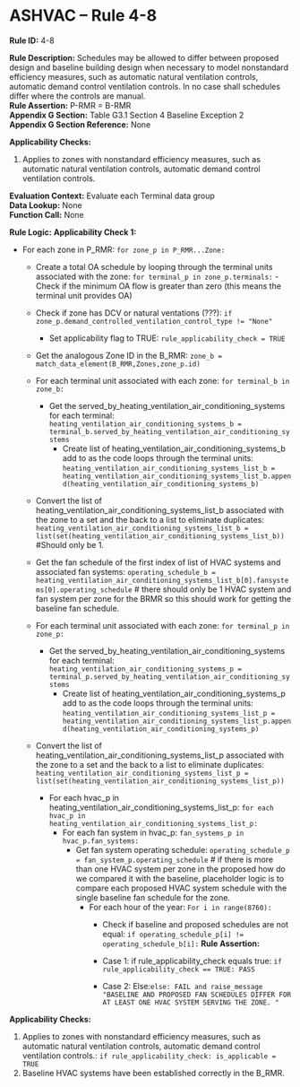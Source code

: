 # ASHVAC – Rule 4-8
**Rule ID:** 4-8
 
**Rule Description:** Schedules may be allowed to differ between proposed design and baseline building design when necessary to model nonstandard efficiency measures, such as automatic natural ventilation controls, automatic demand control ventilation controls. In no case shall schedules differ where the controls are manual.  
**Rule Assertion:** P-RMR = B-RMR                                             
**Appendix G Section:** Table G3.1 Section 4 Baseline Exception 2  
**Appendix G Section Reference:**  None

**Applicability Checks:** 

1. Applies to zones with nonstandard efficiency measures, such as automatic natural ventilation controls, automatic demand control ventilation controls.

**Evaluation Context:** Evaluate each Terminal data group  
**Data Lookup:** None  
**Function Call:** None

**Rule Logic:**
**Applicability Check 1:** 
- For each zone in P_RMR: `for zone_p in P_RMR...Zone:`
    - Create a total OA schedule by looping through the terminal units associated with the zone: `for terminal_p in zone_p.terminals:`
        -Check if the minimum OA flow is greater than zero (this means the terminal unit provides OA)
    
    
    - Check if zone has DCV or natural ventations (???): `if zone_p.demand_controlled_ventilation_control_type != "None"`
        - Set applicability flag to TRUE: `rule_applicability_check = TRUE`                
     
    - Get the analogous Zone ID in the B_RMR: `zone_b = match_data_element(B_RMR,Zones,zone_p.id)`
    - For each terminal unit associated with each zone: `for terminal_b in zone_b:`
        - Get the served_by_heating_ventilation_air_conditioning_systems for each terminal: `heating_ventilation_air_conditioning_systems_b = terminal_b.served_by_heating_ventilation_air_conditioning_systems`
            - Create list of heating_ventilation_air_conditioning_systems_b add to as the code loops through the terminal units: `heating_ventilation_air_conditioning_systems_list_b = heating_ventilation_air_conditioning_systems_list_b.append(heating_ventilation_air_conditioning_systems_b)`                    
    - Convert the list of heating_ventilation_air_conditioning_systems_list_b associated with the zone to a set and the back to a list to eliminate duplicates: `heating_ventilation_air_conditioning_systems_list_b = list(set(heating_ventilation_air_conditioning_systems_list_b))` #Should only be 1.   
    - Get the fan schedule of the first index of list of HVAC systems and associated fan systems: `operating_schedule_b = heating_ventilation_air_conditioning_systems_list_b[0].fansystems[0].operating_schedule` # there should only be 1 HVAC system and fan system per zone for the BRMR so this should work for getting the baseline fan schedule.

    - For each terminal unit associated with each zone: `for terminal_p in zone_p:`
        - Get the served_by_heating_ventilation_air_conditioning_systems for each terminal: `heating_ventilation_air_conditioning_systems_p = terminal_p.served_by_heating_ventilation_air_conditioning_systems`
            - Create list of heating_ventilation_air_conditioning_systems_p add to as the code loops through the terminal units: `heating_ventilation_air_conditioning_systems_list_p = heating_ventilation_air_conditioning_systems_list_p.append(heating_ventilation_air_conditioning_systems_p)`                    
    - Convert the list of heating_ventilation_air_conditioning_systems_list_p associated with the zone to a set and the back to a list to eliminate duplicates: `heating_ventilation_air_conditioning_systems_list_p = list(set(heating_ventilation_air_conditioning_systems_list_p))`   
        - For each hvac_p in heating_ventilation_air_conditioning_systems_list_p: `for each hvac_p in heating_ventilation_air_conditioning_systems_list_p:`                         
            - For each fan system in hvac_p: `fan_systems_p in hvac_p.fan_systems:`
                - Get fan system operating schedule: `operating_schedule_p = fan_system_p.operating_schedule` # if there is more than one HVAC system per zone in the proposed how do we compared it with the baseline, placeholder logic is to compare each proposed HVAC system schedule with the single baseline fan schedule for the zone.
                    - For each hour of the year: `For i in range(8760):`
                        - Check if baseline and proposed schedules are not equal: `if operating_schedule_p[i] != operating_schedule_b[i]:`
                        **Rule Assertion:**
                        - Case 1: if rule_applicability_check equals true: `if rule_applicability_check == TRUE: PASS`

                        - Case 2: Else:`else: FAIL and raise_message "BASELINE AND PROPOSED FAN SCHEDULES DIFFER FOR AT LEAST ONE HVAC SYSTEM SERVING THE ZONE. "`

**Applicability Checks:** 

 1. Applies to zones with nonstandard efficiency measures, such as automatic natural ventilation controls, automatic demand control ventilation controls.: `if rule_applicability_check: is_applicable = TRUE`
 2. Baseline HVAC systems have been established correctly in the B_RMR.